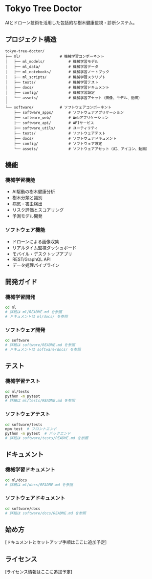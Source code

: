 # Tokyo Tree Doctor

AIとドローン技術を活用した包括的な樹木健康監視・診断システム。

## プロジェクト構造

```
tokyo-tree-doctor/
├── ml/                  # 機械学習コンポーネント
│   ├── ml_models/           # 機械学習モデル
│   ├── ml_data/             # 機械学習データ
│   ├── ml_notebooks/        # 機械学習ノートブック
│   ├── ml_scripts/          # 機械学習スクリプト
│   ├── tests/               # 機械学習テスト
│   ├── docs/                # 機械学習ドキュメント
│   ├── config/              # 機械学習設定
│   └── assets/              # 機械学習アセット（画像、モデル、動画）
│
└── software/            # ソフトウェアコンポーネント
    ├── software_apps/       # ソフトウェアアプリケーション
    ├── software_web/        # Webアプリケーション
    ├── software_api/        # APIサービス
    ├── software_utils/      # ユーティリティ
    ├── tests/               # ソフトウェアテスト
    ├── docs/                # ソフトウェアドキュメント
    ├── config/              # ソフトウェア設定
    └── assets/              # ソフトウェアアセット（UI、アイコン、動画）
```

## 機能

### 機械学習機能
- AI駆動の樹木健康分析
- 樹木分類と識別
- 病気・害虫検出
- リスク評価とスコアリング
- 予測モデル開発

### ソフトウェア機能
- ドローンによる画像収集
- リアルタイム監視ダッシュボード
- モバイル・デスクトップアプリ
- REST/GraphQL API
- データ処理パイプライン

## 開発ガイド

### 機械学習開発
```bash
cd ml
# 詳細は ml/README.md を参照
# ドキュメントは ml/docs/ を参照
```

### ソフトウェア開発
```bash
cd software
# 詳細は software/README.md を参照
# ドキュメントは software/docs/ を参照
```

## テスト

### 機械学習テスト
```bash
cd ml/tests
python -m pytest
# 詳細は ml/tests/README.md を参照
```

### ソフトウェアテスト
```bash
cd software/tests
npm test  # フロントエンド
python -m pytest  # バックエンド
# 詳細は software/tests/README.md を参照
```

## ドキュメント

### 機械学習ドキュメント
```bash
cd ml/docs
# 詳細は ml/docs/README.md を参照
```

### ソフトウェアドキュメント
```bash
cd software/docs
# 詳細は software/docs/README.md を参照
```

## 始め方

[ドキュメントとセットアップ手順はここに追加予定]

## ライセンス

[ライセンス情報はここに追加予定] 